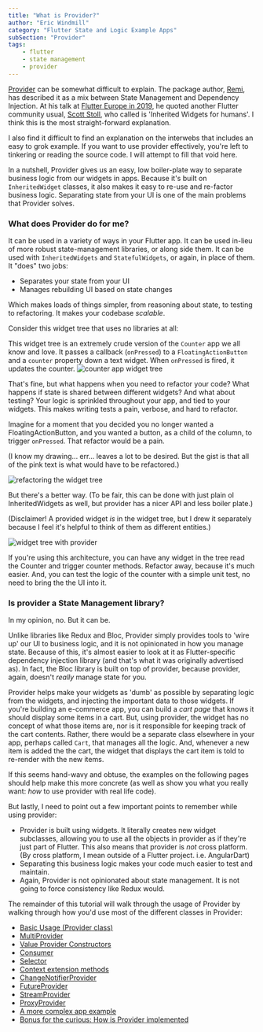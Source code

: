 ```yaml
---
title: "What is Provider?"
author: "Eric Windmill"
category: "Flutter State and Logic Example Apps"
subSection: "Provider"
tags:
    - flutter
    - state management
    - provider
---
```


[Provider](https://github.com/rrousselGit/provider) can be somewhat difficult to explain. The package author, [Remi](https://github.com/rrousselGit), has described it as a mix between State Management and Dependency Injection. At his talk at [Flutter Europe in 2019](https://www.youtube.com/watch?v=BulIREvHBWg), he quoted another Flutter community usual, [Scott Stoll](https://twitter.com/scottstoll2017), who called is 'Inherited Widgets for humans'. I think this is the most straight-forward explanation.

I also find it difficult to find an explanation on the interwebs that includes an easy to grok example. If you want to use provider effectively, you're left to tinkering or reading the source code. I will attempt to fill that void here. 

In a nutshell, Provider gives us an easy, low boiler-plate way to separate business logic from our widgets in apps. Because it's built on `InheritedWidget` classes, it also makes it easy to re-use and re-factor business logic. Separating state from your UI is one of the main problems that Provider solves.

### What does Provider do for me? 

It can be used in a variety of ways in your Flutter app. It can be used in-lieu of more robust state-management libraries, or along side them. It can be used with `InheritedWidgets` and `StatefulWidgets`, or again, in place of them. It "does" two jobs:

- Separates your state from your UI
- Manages rebuilding UI based on state changes

Which makes loads of things simpler, from reasoning about state, to testing to refactoring. It makes your codebase _scalable_.

Consider this widget tree that uses no libraries at all:

<!-- widget tree image -->
This widget tree is an extremely crude version of the `Counter` app we all know and love. It passes a callback (`onPressed`) to a `FloatingActionButton` and a `counter` property down a text widget. When `onPressed` is fired, it updates the counter. 
![counter app widget tree](https://res.cloudinary.com/duqbhmg9i/image/upload/c_scale,h_673/v1590101648/flutter_by_example/widget_tree_0_no_provider_cv4dap.png)

That's fine, but what happens when you need to refactor your code? What happens if state is shared between different widgets?  And what about testing? Your logic is sprinkled throughout your app, and tied to your widgets. This makes writing tests a pain, verbose, and hard to refactor.

Imagine for a moment that you decided you no longer wanted a FloatingActionButton, and you wanted a button, as a child of the column, to trigger `onPressed`. That refactor would be a pain. 

(I know my drawing... err... leaves a lot to be desired. But the gist is that all of the pink text is what would have to be refactored.)

![refactoring the widget tree](https://res.cloudinary.com/duqbhmg9i/image/upload/c_scale,h_673/v1590101648/flutter_by_example/widget_tree_2_no_provider_c59lkm.png)

But there's a better way. (To be fair, this can be done with just plain ol InheritedWidgets as well, but provider has a nicer API and less boiler plate.) 

(Disclaimer! A provided widget _is_ in the widget tree, but I drew it separately because I feel it's helpful to think of them as different entities.)

<!-- image of provider on one side and widget tree on the other -->
 ![widget tree with provider](https://res.cloudinary.com/duqbhmg9i/image/upload/c_scale,h_673/v1590101650/flutter_by_example/widget_tree_w_provider_fupfto.png)

If you're using this architecture, you can have any widget in the tree read the Counter and trigger counter methods. Refactor away, because it's much easier. And, you can test the logic of the counter with a simple unit test, no need to bring the the UI into it.

### Is provider a State Management library?

In my opinion, no. But it can be. 

Unlike libraries like Redux and Bloc, Provider simply provides tools to 'wire up' our UI to business logic, and it is not opinionated in how you manage state. Because of this, it's almost easier to look at it as Flutter-specific dependency injection library (and that's what it was originally advertised as). In fact, the Bloc library is built on top of provider, because provider, again, doesn't _really_ manage state for you.

Provider helps make your widgets as 'dumb' as possible by separating logic from the widgets, and injecting the important data to those widgets. If you're building an e-commerce app, you can build a _cart page_ that knows it should display some items in a cart. But, using provider, the widget has no concept of what those items are, nor is it responsible for keeping track of the cart contents. Rather, there would be a separate class elsewhere in your app, perhaps called `Cart`, that manages all the logic. And, whenever a new item is added the the cart, the widget that displays the cart item is told to re-render with the new items.

If this seems hand-wavy and obtuse, the examples on the following pages should help make this more concrete (as well as show you what you really want: _how_ to use provider with real life code). 

But lastly, I need to point out a few important points to remember while using provider:

* Provider is built using widgets. It literally creates new widget subclasses, allowing you to use all the objects in provider as if they're just part of Flutter. This also means that provider is _not_ cross platform. (By cross platform, I mean outside of a Flutter project. i.e. AngularDart)
* Separating this business logic makes your code much easier to test and maintain.
* Again, Provider is not opinionated about state management. It is not going to force consistency like Redux would.


The remainder of this tutorial will walk through the usage of Provider by walking through how you'd use most of the different classes in Provider:

- [Basic Usage (Provider class)](provider_class.md)
- [MultiProvider](multi_provider.md)
- [Value Provider Constructors](value_constructors.md)
- [Consumer](consumer.md)
- [Selector](selector.md)
- [Context extension methods](context_of.md)
- [ChangeNotifierProvider](change_notifier_provider.md)
- [FutureProvider](future_provider.md)
- [StreamProvider](stream_provider.md)
- [ProxyProvider](proxy_provider.md)
- [A more complex app example](final_example.md)
- [Bonus for the curious: How is Provider implemented](bonus_provider_implementation.md)